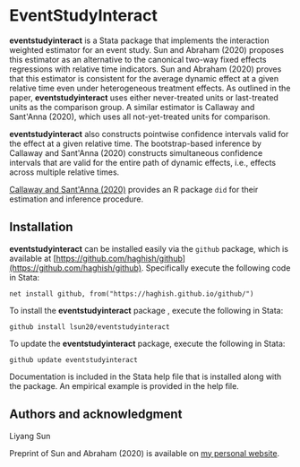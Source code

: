 # EventStudyInteract

**eventstudyinteract** is a Stata package that implements the interaction weighted estimator for an event study.  Sun and Abraham (2020) proposes this estimator as an alternative to the canonical two-way fixed effects regressions with relative time indicators.  Sun and Abraham (2020) proves that this estimator is consistent for the average dynamic effect at a given relative time even under heterogeneous treatment effects.  As outlined in the paper, **eventstudyinteract** uses either never-treated units or last-treated units as the comparison group. A similar estimator is Callaway and Sant'Anna (2020), which uses all not-yet-treated units for comparison.  

**eventstudyinteract** also constructs pointwise confidence intervals valid for the effect at a given relative time.  The bootstrap-based inference by Callaway and Sant'Anna (2020) constructs simultaneous confidence intervals that are valid for the entire path of dynamic effects, i.e., effects across multiple relative times.  

[Callaway and Sant'Anna (2020)](https://bcallaway11.github.io/did/) provides an R package `did`  for their estimation and inference procedure.

## Installation
**eventstudyinteract** can be installed easily via the `github` package, which is available at [https://github.com/haghish/github](https://github.com/haghish/github).  Specifically execute the following code in Stata:

`net install github, from("https://haghish.github.io/github/")`

To install the **eventstudyinteract** package , execute the following in Stata:

`github install lsun20/eventstudyinteract`

To update the **eventstudyinteract**  package, execute the following in Stata:

`github update eventstudyinteract`

Documentation is included in the Stata help file that is installed along with the package.  An empirical example is provided in the help file.

## Authors and acknowledgment
Liyang Sun

Preprint of Sun and Abraham (2020) is available on [my personal website](http://economics.mit.edu/files/14964).